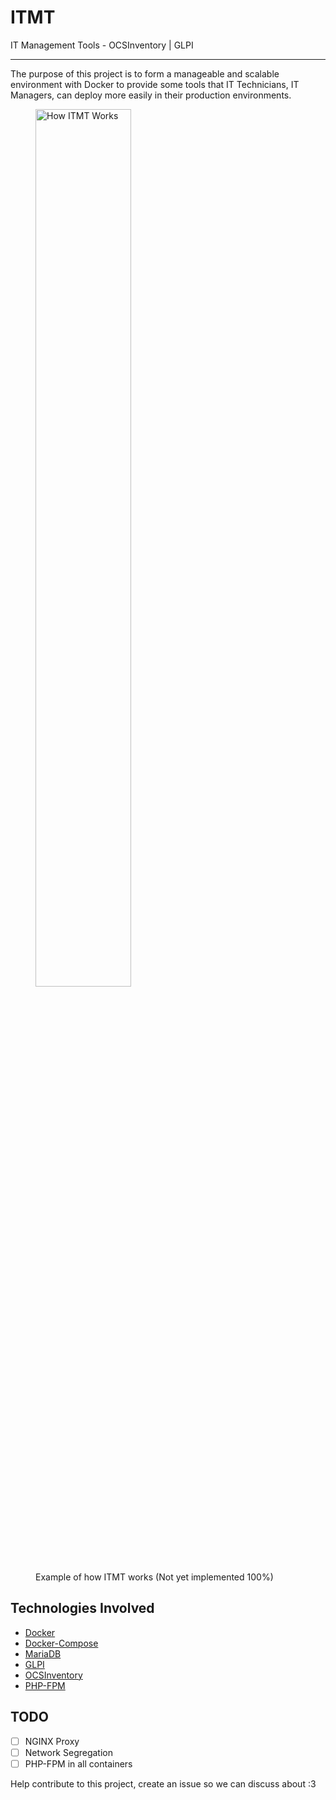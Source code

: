 # ITMT
IT Management Tools - OCSInventory | GLPI

---

The purpose of this project is to form a manageable and scalable environment with Docker to provide some tools that IT Technicians, IT Managers, can deploy more easily in their production environments.

<figure>
  <img src="https://raw.githubusercontent.com/zerossB/ITMT/master/assets/ITMT.png" alt="How ITMT Works" width="60%"/>
  <figcaption>Example of how ITMT works (Not yet implemented 100%)</figcaption>
</figure>

## Technologies Involved
- [Docker](https://www.docker.com/)
- [Docker-Compose](https://docs.docker.com/compose/)
- [MariaDB](https://mariadb.org/)
- [GLPI](http://glpi-project.org/)
- [OCSInventory](https://www.ocsinventory-ng.org)
- [PHP-FPM](https://php-fpm.org/)

## TODO
- [ ] NGINX Proxy
- [ ] Network Segregation
- [ ] PHP-FPM in all containers

Help contribute to this project, create an issue so we can discuss about :3